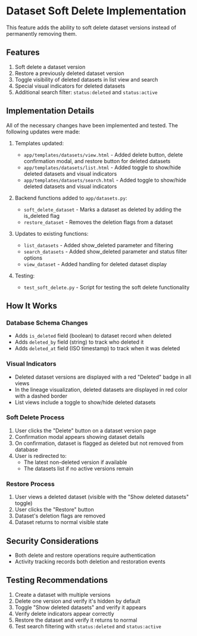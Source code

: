 # Dataset Soft Delete Implementation

This feature adds the ability to soft delete dataset versions instead of permanently removing them.

## Features

1. Soft delete a dataset version
2. Restore a previously deleted dataset version
3. Toggle visibility of deleted datasets in list view and search
4. Special visual indicators for deleted datasets
5. Additional search filter: `status:deleted` and `status:active`

## Implementation Details

All of the necessary changes have been implemented and tested. The following updates were made:

1. Templates updated:
   - `app/templates/datasets/view.html` - Added delete button, delete confirmation modal, and restore button for deleted datasets
   - `app/templates/datasets/list.html` - Added toggle to show/hide deleted datasets and visual indicators
   - `app/templates/datasets/search.html` - Added toggle to show/hide deleted datasets and visual indicators

2. Backend functions added to `app/datasets.py`:
   - `soft_delete_dataset` - Marks a dataset as deleted by adding the is_deleted flag
   - `restore_dataset` - Removes the deletion flags from a dataset

3. Updates to existing functions:
   - `list_datasets` - Added show_deleted parameter and filtering
   - `search_datasets` - Added show_deleted parameter and status filter options
   - `view_dataset` - Added handling for deleted dataset display

4. Testing:
   - `test_soft_delete.py` - Script for testing the soft delete functionality

## How It Works

### Database Schema Changes

- Adds `is_deleted` field (boolean) to dataset record when deleted
- Adds `deleted_by` field (string) to track who deleted it
- Adds `deleted_at` field (ISO timestamp) to track when it was deleted

### Visual Indicators

- Deleted dataset versions are displayed with a red "Deleted" badge in all views
- In the lineage visualization, deleted datasets are displayed in red color with a dashed border
- List views include a toggle to show/hide deleted datasets

### Soft Delete Process

1. User clicks the "Delete" button on a dataset version page
2. Confirmation modal appears showing dataset details
3. On confirmation, dataset is flagged as deleted but not removed from database
4. User is redirected to:
   - The latest non-deleted version if available
   - The datasets list if no active versions remain

### Restore Process

1. User views a deleted dataset (visible with the "Show deleted datasets" toggle)
2. User clicks the "Restore" button
3. Dataset's deletion flags are removed
4. Dataset returns to normal visible state

## Security Considerations

- Both delete and restore operations require authentication
- Activity tracking records both deletion and restoration events

## Testing Recommendations

1. Create a dataset with multiple versions
2. Delete one version and verify it's hidden by default
3. Toggle "Show deleted datasets" and verify it appears
4. Verify delete indicators appear correctly
5. Restore the dataset and verify it returns to normal
6. Test search filtering with `status:deleted` and `status:active`

